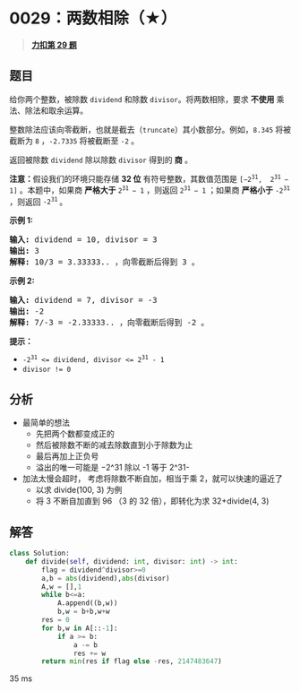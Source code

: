 # 0029：两数相除（★）


> <u>**[力扣第 29 题](https://leetcode.cn/problems/divide-two-integers/)**</u>

## 题目

<p>给你两个整数，被除数 <code>dividend</code> 和除数 <code>divisor</code>。将两数相除，要求 <strong>不使用</strong> 乘法、除法和取余运算。</p>

<p>整数除法应该向零截断，也就是截去（<code>truncate</code>）其小数部分。例如，<code>8.345</code> 将被截断为 <code>8</code> ，<code>-2.7335</code> 将被截断至 <code>-2</code> 。</p>

<p>返回被除数 <code>dividend</code> 除以除数 <code>divisor</code> 得到的 <strong>商</strong> 。</p>

<p><strong>注意：</strong>假设我们的环境只能存储 <strong>32 位</strong> 有符号整数，其数值范围是 <code>[−2<sup>31</sup>,  2<sup>31 </sup>− 1]</code> 。本题中，如果商 <strong>严格大于</strong> <code>2<sup>31 </sup>− 1</code> ，则返回 <code>2<sup>31 </sup>− 1</code> ；如果商 <strong>严格小于</strong> <code>-2<sup>31</sup></code> ，则返回 <code>-2<sup>31</sup></code><sup> </sup>。</p>



<p><strong>示例 1:</strong></p>

<pre>
<strong>输入:</strong> dividend = 10, divisor = 3
<strong>输出:</strong> 3
<strong>解释: </strong>10/3 = 3.33333.. ，向零截断后得到 3 。</pre>

<p><strong>示例 2:</strong></p>

<pre>
<strong>输入:</strong> dividend = 7, divisor = -3
<strong>输出:</strong> -2
<strong>解释:</strong> 7/-3 = -2.33333.. ，向零截断后得到 -2 。</pre>



<p><strong>提示：</strong></p>

<ul>
<li><code>-2<sup>31</sup> &lt;= dividend, divisor &lt;= 2<sup>31</sup> - 1</code></li>
<li><code>divisor != 0</code></li>
</ul>


## 分析

- 最简单的想法
	- 先把两个数都变成正的
	- 然后被除数不断的减去除数直到小于除数为止
	- 最后再加上正负号
	- 溢出的唯一可能是 −2^31 除以 -1 等于 2^31-
- 加法太慢会超时， 考虑将除数不断自加，相当于乘 2，就可以快速的逼近了
	- 以求 divide(100, 3) 为例
	- 将 3 不断自加直到 96 （3 的 32 倍），即转化为求 32+divide(4, 3)

## 解答

```python
class Solution:
    def divide(self, dividend: int, divisor: int) -> int:
        flag = dividend^divisor>=0
        a,b = abs(dividend),abs(divisor)
        A,w = [],1
        while b<=a:
            A.append((b,w))
            b,w = b+b,w+w
        res = 0
        for b,w in A[::-1]:
            if a >= b:
                a -= b
                res += w
        return min(res if flag else -res, 2147483647)
```
35 ms
